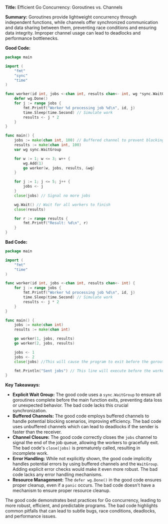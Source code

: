 **Title:** Efficient Go Concurrency: Goroutines vs. Channels

**Summary:** Goroutines provide lightweight concurrency through independent functions, while channels offer synchronized communication and data sharing between them, preventing race conditions and ensuring data integrity.  Improper channel usage can lead to deadlocks and performance bottlenecks.

**Good Code:**

```go
package main

import (
	"fmt"
	"sync"
	"time"
)

func worker(id int, jobs <-chan int, results chan<- int, wg *sync.WaitGroup) {
	defer wg.Done()
	for j := range jobs {
		fmt.Printf("Worker %d processing job %d\n", id, j)
		time.Sleep(time.Second) // Simulate work
		results <- j * 2
	}
}

func main() {
	jobs := make(chan int, 100) // Buffered channel to prevent blocking
	results := make(chan int, 100)
	var wg sync.WaitGroup

	for w := 1; w <= 3; w++ {
		wg.Add(1)
		go worker(w, jobs, results, &wg)
	}

	for j := 1; j <= 5; j++ {
		jobs <- j
	}
	close(jobs) // Signal no more jobs

	wg.Wait() // Wait for all workers to finish
	close(results)

	for r := range results {
		fmt.Printf("Result: %d\n", r)
	}
}

```

**Bad Code:**

```go
package main

import (
	"fmt"
	"time"
)

func worker(id int, jobs <-chan int, results chan<- int) {
	for j := range jobs {
		fmt.Printf("Worker %d processing job %d\n", id, j)
		time.Sleep(time.Second) // Simulate work
		results <- j * 2
	}
}

func main() {
	jobs := make(chan int)
	results := make(chan int)

	go worker(1, jobs, results)
	go worker(2, jobs, results)

	jobs <- 1
	jobs <- 2
	close(jobs) //This will cause the program to exit before the goroutines are finished

	fmt.Println("Sent jobs") // This line will execute before the workers complete.
}
```

**Key Takeaways:**

* **Explicit Wait Group:** The good code uses a `sync.WaitGroup` to ensure all goroutines complete before the main function exits, preventing data loss or unexpected behavior.  The bad code lacks this crucial synchronization.
* **Buffered Channels:** The good code employs buffered channels to handle potential blocking scenarios, improving efficiency.  The bad code uses unbuffered channels which can lead to deadlocks if the sender is faster than the receiver.
* **Channel Closure:** The good code correctly closes the `jobs` channel to signal the end of the job queue, allowing the workers to gracefully exit.  The bad code's `close(jobs)` is prematurely called, resulting in incomplete work.
* **Error Handling:**  While not explicitly shown, the good code implicitly handles potential errors by using buffered channels and the `WaitGroup`.  Adding explicit error checks would make it even more robust. The bad code lacks any error handling mechanisms.
* **Resource Management:**  The `defer wg.Done()` in the good code ensures proper cleanup, even if a `panic` occurs.  The bad code doesn't have a mechanism to ensure proper resource cleanup.

The good code demonstrates best practices for Go concurrency, leading to more robust, efficient, and predictable programs.  The bad code highlights common pitfalls that can lead to subtle bugs, race conditions, deadlocks, and performance issues.
